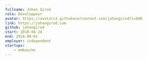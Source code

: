 ```yaml
---
fullname: Johan Girod
role: Développeur
avatar: https://avatars3.githubusercontent.com/johangirod?s=600
link: https://johangirod.com
github: johangirod
start: 2018-04-24
end: 2018-08-01
employer: independent
startups:
    - embauche
---
```

